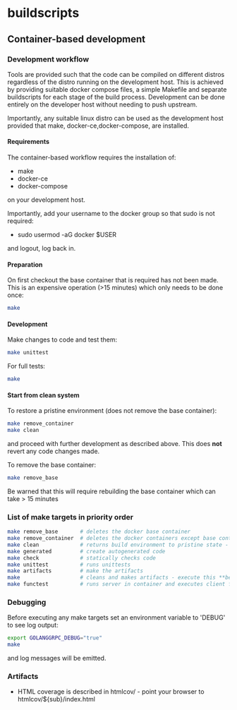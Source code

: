 # buildscripts

## Container-based development

### Development workflow

Tools are provided such that the code can be compiled on different distros regardless of the distro running
on the development host. This is achieved by providing suitable docker compose files, a simple Makefile and
separate buildscripts for each stage of the build process. Development can be done entirely on the developer host
without needing to push upstream.

Importantly, any suitable linux distro can be used as the development host provided that make, docker-ce,docker-compose,
are installed.


#### Requirements

The container-based workflow requires the installation of:

- make
- docker-ce
- docker-compose

on your development host.

Importantly, add your username to the docker group so that sudo is not required:

- sudo usermod -aG docker $USER

and logout, log back in.

#### Preparation

On first checkout the base container that is required has not been made. This is an expensive
operation (>15 minutes) which only needs to be done once:

```bash
make
```

#### Development

Make changes to code and test them:

```bash
make unittest
```

For full tests:

```bash
make
```

#### Start from clean system

To restore a pristine environment (does not remove the base container):

```bash
make remove_container
make clean
```

and proceed with further development as described above. This does **not** revert any code changes made.

To remove the base container:

```bash
make remove_base
```

Be warned that this will require rebuilding the base container which can take > 15 minutes

### List of make targets in priority order

```bash
make remove_base       # deletes the docker base container
make remove_container  # deletes the docker containers except base container
make clean             # returns build environment to pristine state - does **not** revert any code changes
make generated         # create autogenerated code
make check             # statically checks code
make unittest          # runs unittests
make artifacts         # make the artifacts
make                   # cleans and makes artifacts - execute this **before** pushing upstream to check errors
make functest          # runs server in container and executes client from buildscripts/functest.sh
```

### Debugging

Before executing any make targets set an environment variable to 'DEBUG' to see log output:

```bash
export GOLANGGRPC_DEBUG="true"
make
```
and log messages will be emitted.

### Artifacts

- HTML coverage is described in htmlcov/ - point your browser to htmlcov/${sub}/index.html
